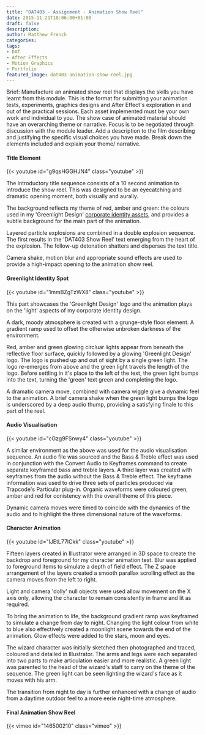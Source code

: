 ```yaml
---
title: "DAT403 - Assignment - Animation Show Reel"
date: 2015-11-21T18:06:00+01:00
draft: false
description: 
author: Matthew French
categories:
tags:
- DAT
- After Effects
- Motion Graphics
- Portfolio
featured_image: dat403-animation-show-reel.jpg
---
```


Brief: Manufacture an animated show reel that displays the skills you have learnt from this module. This is the format for submitting your animation tests, experiments, graphics designs and After Effect's exploration in and out of the practical sessions. Each asset implemented must be your own work and individual to you. The show case of animated material should have an overarching theme or narrative. Focus is to be negotiated through discussion with the module leader. Add a description to the film describing and justifying the specific visual choices you have made. Break down the elements included and explain your theme/ narrative.

<!--more-->

#### Title Element

{{< youtube id="g9qsHGGHJN4" class="youtube" >}}

The introductory title sequence consists of a 10 second animation to introduce the show reel. This was designed to be an eyecatching and dramatic opening moment, both visually and aurally.

The background reflects my theme of red, amber and green: the colours used in my 'Greenlight Design' [corporate identity assets](http://www.circleseven.co.uk/2015/11/16/dat403-assignment-corporate-identity-design/), and provides a subtle background for the main part of the animation.

Layered particle explosions are combined in a double explosion sequence. The first results in the 'DAT403 Show Reel' text emerging from the heart of the explosion. The follow-up detonation shatters and disperses the text title.

Camera shake, motion blur and appropriate sound effects are used to provide a high-impact opening to the animation show reel.

#### Greenlight Identity Spot

{{< youtube id="1mmBZgTzWX8" class="youtube" >}}

This part showcases the 'Greenlight Design' logo and the animation plays on the 'light' aspects of my corporate identity design.

A dark, moody atmosphere is created with a grunge-style floor element. A gradient ramp used to offset the otherwise unbroken darkness of the environment.

Red, amber and green glowing circluar lights appear from beneath the reflective floor surface, quickly followed by a glowing 'Greenlight Design' logo. The logo is pushed up and out of sight by a single green light. The logo re-emerges from above and the green light travels the length of the logo. Before settling in it's place to the left of the text, the green light bumps into the text, turning the 'green' text green and completing the logo.

A dramatic camera move, combined with camera wiggle give a dynamic feel to the animation. A brief camera shake when the green light bumps the logo is underscored by a deep audio thump, providing a satisfying finale to this part of the reel.

#### Audio Visualisation

{{< youtube id="cGzg9FSnwy4" class="youtube" >}}

A similar environment as the above was used for the audio visualisation sequence. An audio file was sourced and the Bass & Treble effect was used in conjunction with the Convert Audio to Keyframes command to create separate keyframed bass and treble layers. A third layer was created with keyframes from the audio without the Bass & Treble effect. The keyframe information was used to drive three sets of particles produced via Trapcode's Particular plug-in. Organic waveforms were coloured green, amber and red for conistency with the overall theme of this piece.

Dynamic camera moves were timed to coincide with the dynamics of the audio and to highlight the three dimensional nature of the waveforms.

#### Character Animation

{{< youtube id="lJEtL77lCkk" class="youtube" >}}

Fifteen layers created in Illustrator were arranged in 3D space to create the backdrop and foreground for my character animation test. Blur was applied to foreground items to simulate a depth of field effect. The Z space arrangement of the layers created a smooth parallax scrolling effect as the camera moves from the left to right.

Light and camera 'dolly' null objects were used allow movement on the X axis only, allowing the character to remain consistently in frame and lit as required.

To bring the animation to life, the background gradient ramp was keyframed to simulate a change from day to night. Changing the light colour from white to blue also effectively created a moonlight scene towards the end of the animation. Glow effects were added to the stars, moon and eyes.

The wizard character was initially sketched then photographed and traced, coloured and detailed in Illustrator. The arms and legs were each separated into two parts to make articulation easier and more realistic. A green light was parented to the head of the wizard's staff to carry on the theme of the sequence. The green light can be seen lighting the wizard's face as it moves with his arm.

The transition from night to day is further enhanced with a change of audio from a daytime outdoor feel to a more eerie night-time atmosphere.

#### Final Animation Show Reel

{{< vimeo id="146500210" class="vimeo" >}}